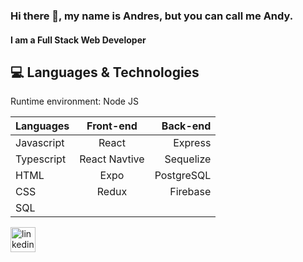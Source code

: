 ### Hi there 👋, my name is Andres, but you can call me Andy.
#### I am a Full Stack Web Developer

## 💻 Languages & Technologies

Runtime environment: Node JS

| Languages        | Front-end           | Back-end  |
| -------------    |:-------------------:| ---------:|
| Javascript       | React               | Express   |
| Typescript       | React Navtive       | Sequelize |
| HTML             | Expo                | PostgreSQL|
| CSS              | Redux               | Firebase  |
| SQL

<!-- 
- 🔭 I’m currently developing a mobile app with a group of 7 people, using Expo and Firebase.
- 📫 How to reach me: andi_frank19@hotmail.com  -->

[<img src='https://cdn.jsdelivr.net/npm/simple-icons@3.0.1/icons/linkedin.svg' alt='linkedin' height='40'>](https://www.linkedin.com/in/https://www.linkedin.com/in/andres-frank-866b10216//)  

<!--
**pruscius/pruscius** is a ✨ _special_ ✨ repository because its `README.md` (this file) appears on your GitHub profile.

Here are some ideas to get you started:

- 🔭 I’m currently working on ...
- 🌱 I’m currently learning ...
- 👯 I’m looking to collaborate on ...
- 🤔 I’m looking for help with ...
- 💬 Ask me about ...
- 📫 How to reach me: ...
- 😄 Pronouns: ...
- ⚡ Fun fact: ...
-->

